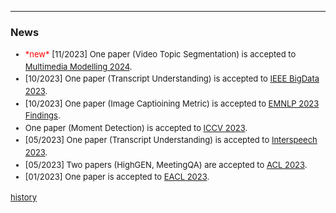 <hr>

<h3>News</h3>

<ul style="line-height:1.4em">
  <font size="2">
 <li>
	<font color=red>*new*</font>
	[11/2023]
	One paper (Video Topic Segmentation) is accepted to <a href="https://mmm2024.org/">Multimedia Modelling 2024</a>.
  </li>
 <li>
	[10/2023]
	One paper (Transcript Understanding) is accepted to <a href="https://bigdataieee.org/BigData2023/">IEEE BigData 2023</a>.
  </li>
 <li>	
	[10/2023]
	One paper (Image Captioining Metric) is accepted to <a href="https://2023.emnlp.org/">EMNLP 2023 Findings</a>.
  </li>
 <li>
	One paper (Moment Detection) is accepted to <a href="https://iccv2023.thecvf.com/">ICCV 2023</a>.
  </li>
 <li>
	[05/2023]
	One paper (Transcript Understanding) is accepted to <a href="https://www.interspeech2023.org/">Interspeech 2023</a>.
  </li>
 <li>
	[05/2023]
	Two papers (HighGEN, MeetingQA) are accepted to <a href="https://2023.aclweb.org/">ACL 2023</a>.
  </li>
 <li>
	[01/2023]
	One paper is accepted to <a href="https://2023.eacl.org/">EACL 2023</a>.
  </li>
</ul>

<a href="{{ site.baseurl }}/news.html">history</a>